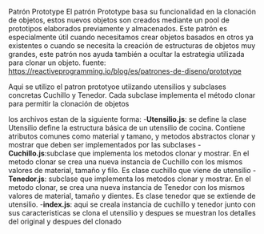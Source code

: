 Patrón Prototype
El patrón Prototype basa su funcionalidad en la clonación de objetos, estos nuevos objetos son creados mediante un pool de prototipos elaborados previamente y almacenados. Este patrón es especialmente útil cuando necesitamos crear objetos basados en otros ya existentes o cuando se necesita la creación de estructuras de objetos muy grandes, este patrón nos ayuda también a ocultar la estrategia utilizada para clonar un objeto. fuente: https://reactiveprogramming.io/blog/es/patrones-de-diseno/prototype

Aqui se utilizo el patron prototyoe utiizando utensilios y subclases concretas Cuchillo y Tenedor. Cada subclase implementa el método clonar para permitir la clonación de objetos

los archivos estan de la siguiente forma:
-**Utensilio.js**: se define la clase Utensilio define la estructura básica de un utensilio de cocina. Contiene atributos comunes como material y tamano, y metodos abstractos clonar y mostrar que deben ser implementados por las subclases
-**Cuchillo.js**:subclase que implementa los metodos clonar y mostrar. En el metodo clonar se crea una nueva instancia de Cuchillo con los mismos valores de material, tamaño y filo. Es clase cuchillo que viene de utensilio 
-**Tenedor.js**: subclase que implementa los metodos clonar y mostrar. En el metodo clonar, se crea una nueva instancia de Tenedor con los mismos valores de material, tamaño y dientes. Es clase tenedor que se extiende de utensilio.
-**index.js**: aqui se creala instancia de cuchillo y tenedor junto con sus caracteristicas se clona el utensilio y despues se muestran los detalles del original y despues del clonado
